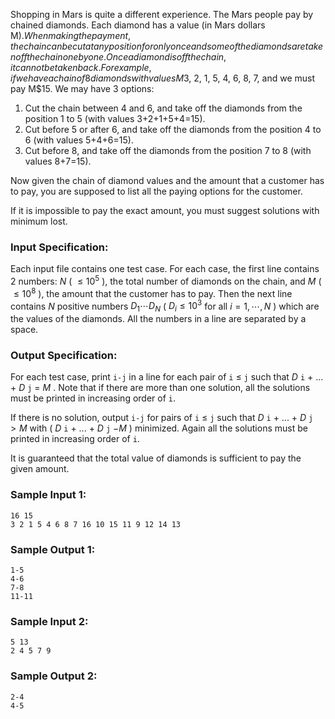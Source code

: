 <!-- Title
Shopping in Mars (25)
-->
Shopping in Mars is quite a different experience. The Mars people pay by
chained diamonds. Each diamond has a value (in Mars dollars M$). When making
the payment, the chain can be cut at any position for only once and some of
the diamonds are taken off the chain one by one. Once a diamond is off the
chain, it cannot be taken back. For example, if we have a chain of 8 diamonds
with values M$3, 2, 1, 5, 4, 6, 8, 7, and we must pay M$15. We may have 3
options:

  1. Cut the chain between 4 and 6, and take off the diamonds from the position 1 to 5 (with values 3+2+1+5+4=15).
  2. Cut before 5 or after 6, and take off the diamonds from the position 4 to 6 (with values 5+4+6=15).
  3. Cut before 8, and take off the diamonds from the position 7 to 8 (with values 8+7=15).

Now given the chain of diamond values and the amount that a customer has to
pay, you are supposed to list all the paying options for the customer.

If it is impossible to pay the exact amount, you must suggest solutions with
minimum lost.

### Input Specification:

Each input file contains one test case. For each case, the first line contains
2 numbers: $N$ ( $\le 10^5$ ), the total number of diamonds on the chain, and
$M$ ( $\le 10^8$ ), the amount that the customer has to pay. Then the next
line contains $N$ positive numbers $D_1 \cdots D_N$ ( $D_i\le 10^3$ for all
$i=1, \cdots , N$ ) which are the values of the diamonds. All the numbers in a
line are separated by a space.

### Output Specification:

For each test case, print `i-j` in a line for each pair of `i` $\le$ `j` such
that $D$ `i` \+ ... + $D$ `j` = $M$ . Note that if there are more than one
solution, all the solutions must be printed in increasing order of `i`.

If there is no solution, output `i-j` for pairs of `i` $\le$ `j` such that $D$
`i` \+ ... + $D$ `j` $> M$ with ( $D$ `i` \+ ... + $D$ `j` $- M$ ) minimized.
Again all the solutions must be printed in increasing order of `i`.

It is guaranteed that the total value of diamonds is sufficient to pay the
given amount.

### Sample Input 1:

    
    
    16 15
    3 2 1 5 4 6 8 7 16 10 15 11 9 12 14 13
    

### Sample Output 1:

    
    
    1-5
    4-6
    7-8
    11-11
    

### Sample Input 2:

    
    
    5 13
    2 4 5 7 9
    

### Sample Output 2:

    
    
    2-4
    4-5
    

